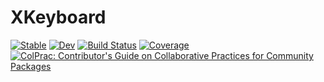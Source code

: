 # XKeyboard

[![Stable](https://img.shields.io/badge/docs-stable-blue.svg)](https://serenity4.github.io/XKeyboard.jl/stable/)
[![Dev](https://img.shields.io/badge/docs-dev-blue.svg)](https://serenity4.github.io/XKeyboard.jl/dev/)
[![Build Status](https://github.com/serenity4/XKeyboard.jl/actions/workflows/CI.yml/badge.svg?branch=main)](https://github.com/serenity4/XKeyboard.jl/actions/workflows/CI.yml?query=branch%3Amain)
[![Coverage](https://codecov.io/gh/serenity4/XKeyboard.jl/branch/main/graph/badge.svg)](https://codecov.io/gh/serenity4/XKeyboard.jl)
[![ColPrac: Contributor's Guide on Collaborative Practices for Community Packages](https://img.shields.io/badge/ColPrac-Contributor's%20Guide-blueviolet)](https://github.com/SciML/ColPrac)
